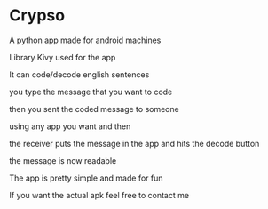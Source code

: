 # Crypso
A python app made for android machines

Library Kivy used for the app

It can code/decode english sentences

you type the message that you want to code 

then you sent the coded message to someone

using any app you want and then 

the receiver puts the message in the app and hits the decode button 

the message is now readable 

The app is pretty simple and made for fun 

If you want the actual apk feel free to contact me 



